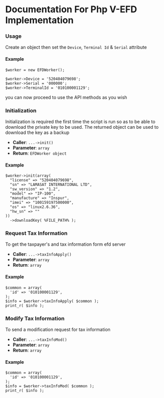 # Documentation For Php V-EFD Implementation

### Usage
Create an object then set the `Device`, `Terminal Id` & `Serial` attribute

#### Example
```
$worker = new EFDWorker();

$worker->Device = '520404079698';
$worker->Serial = '000000';
$worker->TerminalId = '010100001129';
```
you can now proceed to use the API methods as you wish

### Initialization
Initialization is required the first time the script is run so as to be able to download the private key to be used. The returned object can be used to download the key as a backup

- **Caller**: `...->init()`
- **Parameter**: `array`
- **Return**: `EFDWorker object`

#### Example
```
$worker->init(array(
  "license" => "520404079698",
  "sn" => "LAMASAT INTERNATIONAL LTD",
  "sw_version" => "1.2",
  "model" => "IP-100",
  "manufacture" => "Inspur",
  "imei" => "100159197500000",
  "os" => "linux2.6.36",
  "hw_sn" => ""
))
  ->downloadKey( %FILE_PATH% );
```

### Request Tax Information
To get the taxpayer's and tax information form efd server

- **Caller**: `...->taxInfoApply()`
- **Parameter**: `array`
- **Return**: `array`

#### Example

```
$common = array(
  'id' => '010100001129',
);
$info = $worker->taxInfoApply( $common );
print_r( $info );
```

### Modify Tax Information
To send a modification request for tax information

- **Caller**: `...->taxInfoMod()`
- **Parameter**: `array`
- **Return**: `array`

#### Example

```
$common = array(
  'id' => '010100001129',
);
$info = $worker->taxInfoMod( $common );
print_r( $info );
```
